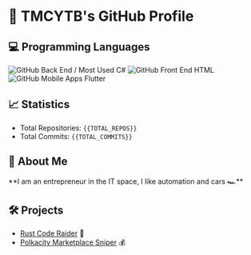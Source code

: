 # 🚀 TMCYTB's GitHub Profile
## 💻 Programming Languages
![GitHub Back End / Most Used C#](https://img.shields.io/static/v1?label=C%23&message=Back%20End%20/%20Most%20Used&color=blue&logo=c%23)
![GitHub Front End HTML](https://img.shields.io/static/v1?label=HTML&message=Front%20End&color=blue&logo=html5)
![GitHub Mobile Apps Flutter](https://img.shields.io/static/v1?label=Flutter&message=Mobile%20Apps&color=blue&logo=flutter)

## 📈 Statistics
- Total Repositories: `{{TOTAL_REPOS}}`
- Total Commits: `{{TOTAL_COMMITS}}`

## 💼 About Me
**I am an entrepreneur in the IT space, I like automation and cars 🏎**️

## 🛠 Projects
- [Rust Code Raider](https://github.com/TMCYTB/CodeTester) 🔧
- [Polkacity Marketplace Sniper](https://github.com/TMCYTB/POLC-Sniper-Scalperino) 💰
